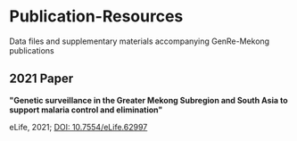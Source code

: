 # Publication-Resources
Data files and supplementary materials accompanying GenRe-Mekong publications

## 2021 Paper
__"Genetic surveillance in the Greater Mekong Subregion and South Asia to support malaria control and elimination"__

eLife, 2021; <a href="https://elifesciences.org/articles/62997" target="_blank">DOI: 10.7554/eLife.62997</a>

